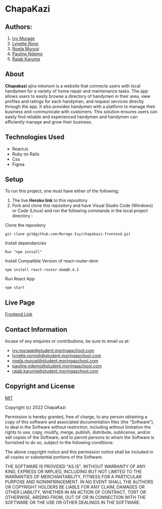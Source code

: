 # ChapaKazi

## Authors:
1. [Ivy Murage](https://github.com/Murage-Ivy)
2. [Lynette Rono](https://github.com/Rlynette)
3. [Noela Murugi](https://github.com/Noela-Murugi)
4. [Pauline Ndemo](https://github.com/Paulinendemo)
5. [Rajab Karume](https://github.com/RajabKarume)

## About
**Chapakazi** ajira mkononi is a website that connects users with local handymen for a variety of home repair and maintenance tasks. The app allows users to easily browse a directory of handymen in their area, view profiles and ratings for each handyman, and request services directly through the app. It also provides handymen with a platform to manage their business and communicate with customers. This solution ensures users can easily find reliable and experienced handymen and handymen can efficiently manage and grow their business.

## Technologies Used
+ ReactJs
+ Ruby on Rails
+ Css
+ Figma

## Setup
To run this project, one must have either of the following;

1. The live **Heroku link** to this repository
2. Fork and clone this repository and have Visual Studio Code (Windows) or Code (Linux) and run the following commands in the local project directory :<br>

Clone the repository
```
git clone git@github.com:Murage-Ivy/chapakazi-frontend.git
```
Install dependancies
```
Run "npm install"
```
Install Compatible Version of react-router-dom
```
npm install react-router-dom@6.4.3
```
Run React App
```
npm start
```

## Live Page

[Frontend Link](https://chapakazi-frontend.vercel.app/)

## Contact Information
Incase of any enquires or contributions, be sure to email us at:
+ ivy.murage@student.moringaschool.com
+ lynette.ronnoh@student.moringaschool.com
+ noela.murugi@student.moringaschool.com
+ pauline.ndemo@student.moringaschool.com
+ rajab.karume@student.moringaschool.com

## Copyright and License
[MIT](https://)

Copyright (c) 2022 ChapaKazi

Permission is hereby granted, free of charge, to any person obtaining a copy of this software and associated documentation files (the "Software"), to deal in the Software without restriction, including without limitation the rights to use, copy, modify, merge, publish, distribute, sublicense, and/or sell copies of the Software, and to permit persons to whom the Software is furnished to do so, subject to the following conditions:

The above copyright notice and this permission notice shall be included in all copies or substantial portions of the Software.

THE SOFTWARE IS PROVIDED "AS IS", WITHOUT WARRANTY OF ANY KIND, EXPRESS OR IMPLIED, INCLUDING BUT NOT LIMITED TO THE WARRANTIES OF MERCHANTABILITY, FITNESS FOR A PARTICULAR PURPOSE AND NONINFRINGEMENT. IN NO EVENT SHALL THE AUTHORS OR COPYRIGHT HOLDERS BE LIABLE FOR ANY CLAIM, DAMAGES OR OTHER LIABILITY, WHETHER IN AN ACTION OF CONTRACT, TORT OR OTHERWISE, ARISING FROM, OUT OF OR IN CONNECTION WITH THE SOFTWARE OR THE USE OR OTHER DEALINGS IN THE SOFTWARE.
